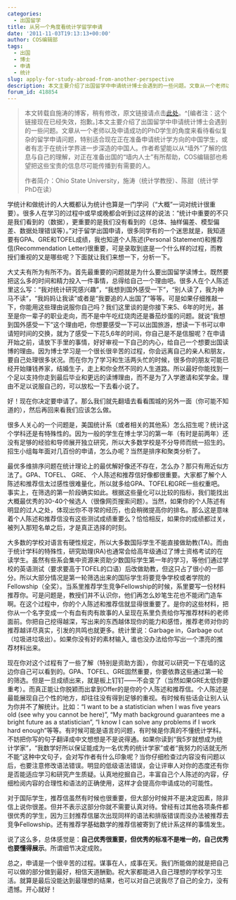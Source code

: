 ```yaml
---
categories:
  - 出国留学
title: 从另一个角度看统计学留学申请
date: '2011-11-03T19:13:13+00:00'
author: COS编辑部
tags:
  - 出国
  - 博士
  - 申请
  - 统计
slug: apply-for-study-abroad-from-another-perspective
description: 本文主要介绍了出国留学中申请统计博士会遇到的一些问题。文章从一个老师以及申请成功的PhD学生的角度来看待看似复杂的留学申请问题，特别适合现在正在准备申请统计学方向的中国学生，或者有志于在统计学界进一步深造的中国人。作者希望能以从“墙外”了解的信息与自己的理解，对正在准备出国的“墙内人士”有所帮助，COS编辑部也希望把这些宝贵的信息尽可能传播到有需要的人。
forum_id: 418854
---
```


>本文转载自施涛的博客，稍有修改，原文链接请点击[此处](http://blog.cos.name/taoshi/2011/11/02/application/)。^[编者注：这个链接现在已经失效，抱歉。]本文主要介绍了出国留学中申请统计博士会遇到的一些问题。文章从一个老师以及申请成功的PhD学生的角度来看待看似复杂的留学申请问题，特别适合现在正在准备申请统计学方向的中国学生，或者有志于在统计学界进一步深造的中国人。作者希望能以从“墙外”了解的信息与自己的理解，对正在准备出国的“墙内人士”有所帮助，COS编辑部也希望把这些宝贵的信息尽可能传播到有需要的人。
> 
> 作者简介：Ohio State University，施涛（统计学教授）、陈甜（统计学PhD在读） 

学统计和做统计的人大概都认为统计也算是一门学问（“大概”一词对统计很重要）。很多人在学习的过程中或早或晚都会听到过这样的说法：“统计中重要的不只是我们看到的（数据），更重要的是我们没有看到的（总体、抽样偏差、模型偏差、数据处理错误等）。”对于留学出国申请，很多同学有的一个迷思就是，我知道要有GPA、GRE和TOFEL成绩，我也知道个人陈述(Personal Statement)和推荐信(Recommendation Letter)很重要，可是录取到底是一个什么样的过程，而教授们重视的又是哪些呢？下面就让我们来想一下，分析一下。

大丈夫有所为有所不为。首先最重要的问题就是为什么要出国留学读博士。既然要把这么多的时间和精力投入一件事情，总得给自己一个理由吧。很多人在个人陈述里这么写：“我对统计研究感兴趣”，“我想到国外感受一下”，“别人读了，我为神马不读”，“我妈妈让我读”或者是“我要追的人出国了”等等。可是如果仔细推敲一下，你能用这些理由说服你自己吗？我们这里谈的是你接下来5、6年的时光，甚至是你一辈子的职业走向，而不是中午吃红烧肉还是番茄炒蛋的问题。就说“我想到国外感受一下”这个理由吧，你想要感受一下可以出国旅游，想读一下书可以申请短时间的交换，就为了感受一下花5,6年的时间，你自己是不是信服呢？在申请开始之前，请放下手里的事情，好好审视一下自己的内心，给自己一个想要出国读博的理由。因为博士学习是一个很长很辛苦的过程，你会远离自己的亲人和朋友，要自己处理很多状况。而在你为了学习和生活两头忙的时候，很多你的朋友可能已经开始赚钱养家，结婚生子，走上和你全然不同的人生道路。所以最好你能找到一个足以支持你走到最后毕业和更远的读博理由，而不是为了入学邀请和奖学金。理由不足以说服自己的，可以放松一下去看小说了。

好！现在你决定要申请了。那么我们就先翻墙去看看围城的另外一面（你可能不知道的），然后再回来看我们应该怎么做。

很多人关心的一个问题是，美国统计系（或者相关的其他系）怎么招生呢？统计这个学科还是有特殊性的。因为一般的学生在博士学习的第一年（有时是前两年）还没有足够的经验和导师展开独立研究，所以大多数学校是不分导师而统一招生的。招生小组每年面对几百份的申请，怎么办呢？当然是排序和聚类分析了。

最优多维排序问题在统计理论上的最优解好像还不存在，怎么办？那只有用近似方法了。GPA、TOFEL、 GRE、 个人陈述和推荐信好像都很重要。大家都了解个人陈述和推荐信太过感性很难量化，所以就多给GPA、TOFEL和GRE一些权重吧。事实上，在筛选的第一阶段确实如此。根据这些量化可以比较的指标，我们能找出大概最优秀的30-40个候选人（很像网页搜索问题）。当然，如果你的个人陈述有明显的过人之处，体现出你不寻常的经历，也会稍微提高你的排名。那么这是意味着个人陈述和推荐信没有这些测试成绩重要么？恰恰相反，如果你的成绩都过关，被列入那短名单之后，才是真正选择的时刻。

大多数的学校对语言有硬性规定，所以大多数国际学生不能直接做助教(TA)。而由于统计学科的特殊性，研究助理(RA)也通常会给高年级通过了博士资格考试的在读学生。虽然有些系会集中资源来资助少数国际学生第一年的学习，等他们通过学校的英语测试（要求要高于TOFEL的口语）后改做助教，但这只占了很小的一部分。所以大部分情况是第一轮筛选出来的国际学生将要竞争学校或者学院的Fellowship（全奖）。当系里推荐学生竞争Fellowship的时候，系里要写一份材料推荐你。可是问题是，教授们并不认识你，他们再怎么妙笔生花也不能闭门造车啊。在这个过程中，你的个人陈述和推荐信就显得很重要了。是你的这些材料，把你从一个名字变成一个有血有肉有故事的人呈现在系里负责给你写推荐材料的老师面前。你把自己挖得越深，写出来的东西越体现你的能力和感悟，推荐老师对你的推荐越详尽真实，引发的共鸣也就更多。统计里说：Garbage in，Garbage out（垃圾进垃圾出）。如果你没有好的素材输入, 谁也没办法给你写出一个漂亮的推荐材料出来。

现在你对这个过程有了一些了解（特别是资助方面），你就可以研究一下在墙的这边你自己可以看到的。GPA、TOFEL、GRE固然重要，你要依靠这些通过第一轮的筛选。但是一旦成绩出来，就是板上钉钉——不会变了（当然如果GRE太低你要重考）。而真正能让你脱颖而出拿到Offer的是你的个人陈述和推荐信。个人陈述是最能展现自己个性的地方，却往往没有得到足够的重视。有时候有些话会让别人认为你并不了解统计。比如：“I want to be a statistician when I was five years old (see why you cannot be here)”, “My math background guarantees me a bright future as a statistician”, “I know I can solve any problems if I work hard enough”等等。有时候可能是语言的问题，有时候是你真的不懂统计学科。不妨把你写的句子翻译成中文想想是不是说得通。如果你读到“我5岁就想成为统计学家”，“我数学好所以保证能成为一名优秀的统计学家”或者“我努力的话就无所不能”这种中文句子，会对写作者有什么印象呢？当你仔细检查过内容没有问题以后，也要注意修改语法错误。明显的低级语法错误，会让评审人对你的态度还有你是否能适应学习和研究产生质疑。认真地挖掘自己，丰富自己个人陈述的内容，仔细检阅内容的合理性和语法的正确使用，这样才会提高你申请成功的可能性。

对于国际学生，推荐信虽然有时候也很重要，但大部分时候并不是决定因素，除非信上说你很差。但并不表示这部分你就不需要认真对待。曾经有过其他各项条件都很优秀的学生，因为三封推荐信屡次出现同样的语法和排版错误而没办法被推荐去竞争Fellowship。还有推荐学基础数学的推荐信被寄到了统计系这样的事情发生。

说了这么多，总体感觉是：**自己优秀很重要，但优秀的标准不是唯一的，自己优秀也要懂得展示**。所谓细节决定成败。

总之，申请是一个很辛苦的过程。谋事在人，成事在天。我们所能做的就是把自己可以做的部分做到最好，相信天道酬勤。祝大家都能进入自己理想的学校学习生活。就算是最后没能达到最理想的结果，也可以对自己说我尽了自己的全力，没有遗憾。开心就好！
